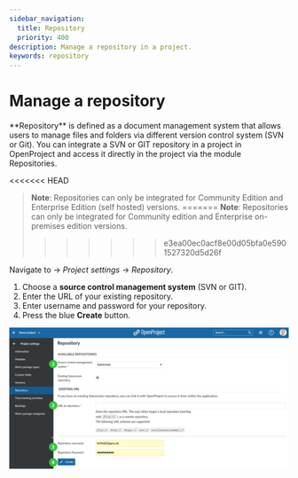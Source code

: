 ```yaml
---
sidebar_navigation:
  title: Repository
  priority: 400
description: Manage a repository in a project.
keywords: repository
---
```

# Manage a repository

<div class="glossary">
**Repository** is defined as a document management system that allows users to manage files and folders via different version control system (SVN or Git).
You can integrate a SVN or GIT repository in a project in OpenProject and access it directly in the project via the module Repositories.
</div>

<<<<<<< HEAD
> **Note**: Repositories can only be integrated for Community Edition and Enterprise Edition (self hosted) versions.
=======
> **Note**: Repositories can only be integrated for Community edition and Enterprise on-premises edition versions.
>>>>>>> e3ea00ec0acf8e00d05bfa0e5901527320d5d26f

Navigate to -> *Project settings* -> *Repository*.

1. Choose a **source control management system** (SVN or GIT).
2. Enter the URL of your existing repository.
3. Enter username and password for your repository.
4. Press the blue **Create** button.

![User-guide-project-settings-repository](User-guide-project-settings-repository-1581424843016.png)
